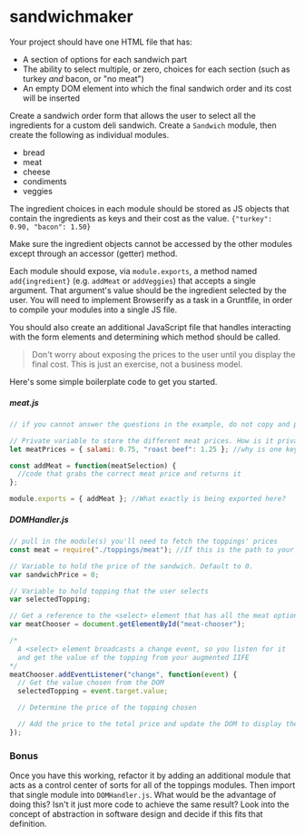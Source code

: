 # sandwichmaker

Your project should have one HTML file that has:

* A section of options for each sandwich part
* The ability to select multiple, or zero, choices for each section (such as
  turkey _and_ bacon, or "no meat")
* An empty DOM element into which the final sandwich order and its cost will be
  inserted

Create a sandwich order form that allows the user to select all the ingredients
for a custom deli sandwich. Create a `Sandwich` module, then create the
following as individual modules.

* bread
* meat
* cheese
* condiments
* veggies

The ingredient choices in each module should be stored as JS objects that
contain the ingredients as keys and their cost as the value. `{"turkey": 0.90,
"bacon": 1.50}`

Make sure the ingredient objects cannot be accessed by the other modules except
through an accessor (getter) method.

Each module should expose, via `module.exports`, a method named
`add{ingredient}` (e.g. `addMeat` or `addVeggies`) that accepts a single
argument. That argument's value should be the ingredient selected by the user.
You will need to implement Browserify as a task in a Gruntfile, in order to
compile your modules into a single JS file.

You should also create an additional JavaScript file that handles interacting
with the form elements and determining which method should be called.

> Don't worry about exposing the prices to the user until you display the final
> cost. This is just an exercise, not a business model.

Here's some simple boilerplate code to get you started.

##### meat.js

```js
// if you cannot answer the questions in the example, do not copy and paste it. Know what's going on before you use code you didn't write

// Private variable to store the different meat prices. How is it private?
let meatPrices = { salami: 0.75, "roast beef": 1.25 }; //why is one key in quotes but the other isn't?

const addMeat = function(meatSelection) {
  //code that grabs the correct meat price and returns it
};

module.exports = { addMeat }; //What exactly is being exported here?
```

##### DOMHandler.js

```js
// pull in the module(s) you'll need to fetch the toppings' prices
const meat = require("./toppings/meat"); //If this is the path to your mat.js file, how do you need to structure your files to make this work?

// Variable to hold the price of the sandwich. Default to 0.
var sandwichPrice = 0;

// Variable to hold topping that the user selects
var selectedTopping;

// Get a reference to the <select> element that has all the meat options
var meatChooser = document.getElementById("meat-chooser");

/*
  A <select> element broadcasts a change event, so you listen for it
  and get the value of the topping from your augmented IIFE
*/
meatChooser.addEventListener("change", function(event) {
  // Get the value chosen from the DOM
  selectedTopping = event.target.value;

  // Determine the price of the topping chosen

  // Add the price to the total price and update the DOM to display the sandwich cost
});
```

### Bonus

Once you have this working, refactor it by adding an additional module that acts
as a control center of sorts for all of the toppings modules. Then import that
single module into `DOMHandler.js`. What would be the advantage of doing this?
Isn't it just more code to achieve the same result? Look into the concept of
abstraction in software design and decide if this fits that definition.
